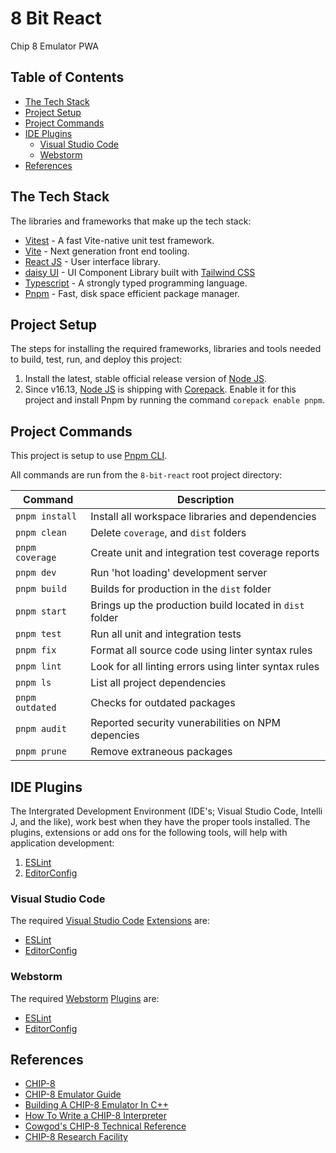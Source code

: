 # 8 Bit React
Chip 8 Emulator PWA

## Table of Contents
- [The Tech Stack](#the-tech-stack)
- [Project Setup](#project-setup)
- [Project Commands](#project-commands)
- [IDE Plugins](#ide-plugins)
  + [Visual Studio Code](#visual-studio-code)
  + [Webstorm](#webstorm)
- [References](#references)

## The Tech Stack
The libraries and frameworks that make up the tech stack:

- [Vitest](https://vitest.dev/) - A fast Vite-native unit test framework.
- [Vite](https://vitejs.dev/) - Next generation front end tooling.
- [React JS](https://reactjs.org) - User interface library.
- [daisy UI](https://daisyui.com/) - UI Component Library built with [Tailwind CSS](https://tailwindcss.com/)
- [Typescript](https://www.typescriptlang.org) - A strongly typed programming language.
- [Pnpm](https://pnpm.io/) - Fast, disk space efficient package manager.

## Project Setup
The steps for installing the required frameworks, libraries and tools needed to build, test, run, and deploy this project:

1. Install the latest, stable official release version of [Node JS](https://nodejs.org/).
2. Since v16.13, [Node JS](https://nodejs.org/) is shipping with [Corepack](https://nodejs.org/api/corepack.html). Enable it for this project and install Pnpm by running the command `corepack enable pnpm`.

## Project Commands
This project is setup to use [Pnpm CLI](https://pnpm.io/pnpm-cli).

All commands are run from the `8-bit-react` root project directory:

| Command          | Description                                              |
| ---------------- | -------------------------------------------------------- |
| `pnpm install`   | Install all workspace libraries and dependencies         |
| `pnpm clean`     | Delete `coverage`, and `dist` folders                    |
| `pnpm coverage`  | Create unit and integration test coverage reports        |
| `pnpm dev`       | Run 'hot loading' development server                     |
| `pnpm build`     | Builds for production in the `dist` folder               |
| `pnpm start`     | Brings up the production build located in `dist` folder  |
| `pnpm test`      | Run all unit and integration tests                       |
| `pnpm fix`       | Format all source code using linter syntax rules         |
| `pnpm lint`      | Look for all linting errors using linter syntax rules    |
| `pnpm ls`        | List all project dependencies                            |
| `pnpm outdated`  | Checks for outdated packages                             |
| `pnpm audit`     | Reported security vunerabilities on NPM depencies        |
| `pnpm prune`     | Remove extraneous packages                               |

## IDE Plugins
The Intergrated Development Environment (IDE's; Visual Studio Code, Intelli J, and the like), work best when they have the proper tools installed.
The plugins, extensions or add ons for the following tools, will help with 
application development:

1. [ESLint](https://eslint.org/)
2. [EditorConfig](https://editorconfig.org/)

### Visual Studio Code
The required [Visual Studio Code](https://code.visualstudio.com/) [Extensions](https://code.visualstudio.com/#hundreds-of-extensions) are:

- [ESLint](https://marketplace.visualstudio.com/items?itemName=dbaeumer.vscode-eslint)
- [EditorConfig](https://marketplace.visualstudio.com/items?itemName=EditorConfig.EditorConfig)

### Webstorm
The required [Webstorm](https://www.jetbrains.com/webstorm/) [Plugins](https://plugins.jetbrains.com/) are:

- [ESLint](https://plugins.jetbrains.com/plugin/7494-eslint)
- [EditorConfig](https://plugins.jetbrains.com/plugin/7294-editorconfig)

## References
- [CHIP-8](https://en.wikipedia.org/wiki/CHIP-8)
- [CHIP-8 Emulator Guide](https://tobiasvl.github.io/blog/write-a-chip-8-emulator/)
- [Building A CHIP-8 Emulator In C++](https://austinmorlan.com/posts/chip8_emulator/)
- [How To Write a CHIP-8 Interpreter](https://multigesture.net/articles/how-to-write-an-emulator-chip-8-interpreter/)
- [Cowgod's CHIP-8 Technical Reference](http://devernay.free.fr/hacks/chip8/C8TECH10.HTM)
- [CHIP-8 Research Facility](https://chip-8.github.io/)